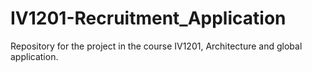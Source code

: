 # IV1201-Recruitment_Application
Repository for the project in the course IV1201, Architecture and global application. 

